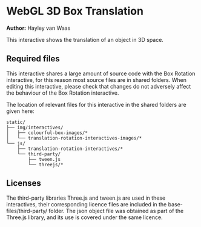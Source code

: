 # WebGL 3D Box Translation

**Author:** Hayley van Waas

This interactive shows the translation of an object in 3D space.

## Required files

This interactive shares a large amount of source code with the Box Rotation interactive, for this reason most source files are in shared folders. When editing this interactive, please check that changes do not adversely affect the behaviour of the Box Rotation interactive.

The location of relevant files for this interactive in the shared folders are given here:

    static/
    ├── img/interactives/
    │   ├── colourful-box-images/*
    │   └── translation-rotation-interactives-images/*
    └── js/
        ├── translation-rotation-interactives/*
        └── third-party/
            ├── tween.js
            └── threejs/*

## Licenses
The third-party libraries Three.js and tween.js are used in these interactives, their corresponding licence files are included in the base-files/third-party/ folder.
The json object file was obtained as part of the Three.js library, and its use is covered under the same licence.
